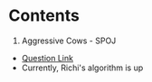 # Contents

1. Aggressive Cows - SPOJ
- [Question Link](https://www.spoj.com/problems/AGGRCOW/)
- Currently, Richi's algorithm is up


